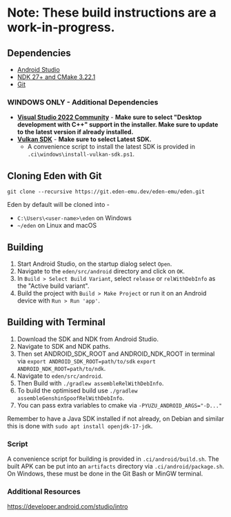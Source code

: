 # Note: These build instructions are a work-in-progress.

## Dependencies
* [Android Studio](https://developer.android.com/studio)
* [NDK 27+ and CMake 3.22.1](https://developer.android.com/studio/projects/install-ndk#default-version)
* [Git](https://git-scm.com/download)

### WINDOWS ONLY - Additional Dependencies
  * **[Visual Studio 2022 Community](https://visualstudio.microsoft.com/downloads/)** - **Make sure to select "Desktop development with C++" support in the installer. Make sure to update to the latest version if already installed.**
  * **[Vulkan SDK](https://vulkan.lunarg.com/sdk/home#windows)** - **Make sure to select Latest SDK.**
    - A convenience script to install the latest SDK is provided in `.ci\windows\install-vulkan-sdk.ps1`.

## Cloning Eden with Git
```
git clone --recursive https://git.eden-emu.dev/eden-emu/eden.git
```
Eden by default will be cloned into -
* `C:\Users\<user-name>\eden` on Windows
* `~/eden` on Linux and macOS

## Building
1. Start Android Studio, on the startup dialog select `Open`.
2. Navigate to the `eden/src/android` directory and click on `OK`.
3. In `Build > Select Build Variant`, select `release` or `relWithDebInfo` as the "Active build variant".
4. Build the project with `Build > Make Project` or run it on an Android device with `Run > Run 'app'`.

## Building with Terminal
1. Download the SDK and NDK from Android Studio.
2. Navigate to SDK and NDK paths.
3. Then set ANDROID_SDK_ROOT and ANDROID_NDK_ROOT in terminal via
`export ANDROID_SDK_ROOT=path/to/sdk`
`export ANDROID_NDK_ROOT=path/to/ndk`.
4. Navigate to `eden/src/android`.
5. Then Build with `./gradlew assembleRelWithDebInfo`.
6. To build the optimised build use `./gradlew assembleGenshinSpoofRelWithDebInfo`.
7. You can pass extra variables to cmake via `-PYUZU_ANDROID_ARGS="-D..."`

Remember to have a Java SDK installed if not already, on Debian and similar this is done with `sudo apt install openjdk-17-jdk`.

### Script
A convenience script for building is provided in `.ci/android/build.sh`. The built APK can be put into an `artifacts` directory via `.ci/android/package.sh`. On Windows, these must be done in the Git Bash or MinGW terminal.

### Additional Resources
https://developer.android.com/studio/intro
